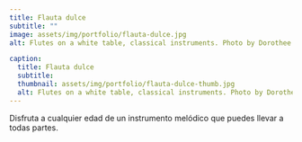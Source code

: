 ```yaml
---
title: Flauta dulce
subtitle: ""
image: assets/img/portfolio/flauta-dulce.jpg
alt: Flutes on a white table, classical instruments. Photo by Dorothee Kraemer on Unsplash

caption:
  title: Flauta dulce
  subtitle: 
  thumbnail: assets/img/portfolio/flauta-dulce-thumb.jpg
  alt: Flutes on a white table, classical instruments. Photo by Dorothee Kraemer on Unsplash
---
```

Disfruta a cualquier edad de un instrumento melódico que puedes llevar a todas partes.

<!-- {:.list-inline}
- Date: October 2019
- Client: Southwest
- Category: Website Design -->
